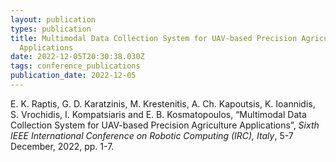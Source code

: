 ```yaml
---
layout: publication
types: publication
title: Multimodal Data Collection System for UAV-based Precision Agriculture
  Applications
date: 2022-12-05T20:30:38.030Z
tags: conference_publications
publication_date: 2022-12-05
---
```

<!--StartFragment-->

E. K. Raptis, G. D. Karatzinis, M. Krestenitis, A. Ch. Kapoutsis, K. Ioannidis, S. Vrochidis, I. Kompatsiaris and E. B. Kosmatopoulos, “Multimodal Data Collection System for UAV-based Precision Agriculture Applications”, *Sixth IEEE International Conference on Robotic Computing (IRC), Italy*, 5-7 December, 2022, pp. 1-7.

<!--EndFragment-->